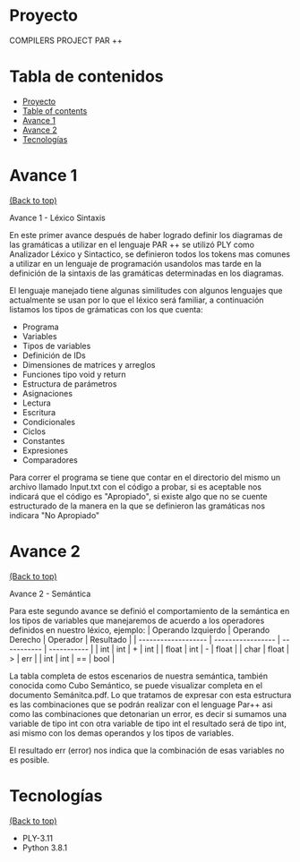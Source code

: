 # Proyecto
COMPILERS PROJECT PAR ++

# Tabla de contenidos

- [Proyecto](#proyecto)
- [Table of contents](#tabla-de-contenidos)
- [Avance 1](#avance1)
- [Avance 2](#avance2)
- [Tecnologías](#tecnologías)

# Avance 1
[(Back to top)](#tabla-de-contenidos)

Avance 1 - Léxico Sintaxis

En este primer avance después de haber logrado definir los diagramas de las gramáticas a utilizar en el lenguaje PAR ++ se utilizó PLY como Analizador Léxico y Sintactico, se definieron todos los tokens mas comunes a utilizar en un lenguaje de programación usandolos mas tarde en la definición de la sintaxis de las gramáticas determinadas en los diagramas.

El lenguaje manejado tiene algunas similitudes con algunos lenguajes que actualmente se usan por lo que el léxico será familiar, a continuación listamos los tipos de grámaticas con los que cuenta:
 - Programa
 - Variables
 - Tipos de variables
 - Definición de IDs
 - Dimensiones de matrices y arreglos
 - Funciones tipo void y return
 - Estructura de parámetros
 - Asignaciones
 - Lectura
 - Escritura
 - Condicionales
 - Ciclos
 - Constantes
 - Expresiones
 - Comparadores

Para correr el programa se tiene que contar en el directorio del mismo un archivo llamado Input.txt con el código a probar, si es aceptable nos indicará que el código es "Apropiado", si existe algo que no se cuente estructurado de la manera en la que se definieron las gramáticas nos indicara "No Apropiado"
# Avance 2
[(Back to top)](#tabla-de-contenidos)

Avance 2 - Semántica

Para este segundo avance se definió el comportamiento de la semántica en los tipos de variables que manejaremos de acuerdo a los operadores definidos en nuestro léxico, ejemplo:
| Operando Izquierdo  | Operando Derecho  |  Operador   |  Resultado  |
| ------------------- | ----------------- | ----------- | ----------- |
|        int          |       int         |      +      |      int    |
|        float        |       int         |      -      |      float  |
|        char         |       float       |      >      |      err    |
|        int          |       int         |      ==     |      bool   |
 
      
La tabla completa de estos escenarios de nuestra semántica, también conocida como Cubo Semántico,  se puede visualizar completa en el documento Semánitca.pdf. 
Lo que tratamos de expresar con esta estructura es las combinaciones que se podrán realizar con el lenguage Par++ asi como las combinaciones que detonarian un error, es decir si sumamos una variable de tipo int con otra variable de tipo int el resultado será de tipo int, asi mismo con los demas operandos y los tipos de variables.

El resultado err (error) nos indica que la combinación de esas variables no es posible.  

# Tecnologías
[(Back to top)](#tabla-de-contenidos)

- PLY-3.11
- Python 3.8.1
